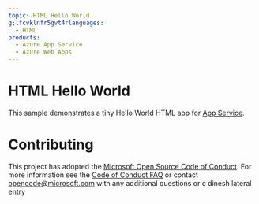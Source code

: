 ```yaml
---
topic: HTML Hello World
g;lfcvklnfr5gvt4rlanguages:
  - HTML
products:
  - Azure App Service
  - Azure Web Apps
---
```


# HTML Hello World

This sample demonstrates a tiny Hello World HTML app for [App Service](https://docs.microsoft.com/azure/app-service).

# Contributing

This project has adopted the [Microsoft Open Source Code of Conduct](https://opensource.microsoft.com/codeofconduct/). For more information see the [Code of Conduct FAQ](https://opensource.microsoft.com/codeofconduct/faq/) or contact [opencode@microsoft.com](mailto:opencode@microsoft.com) with any additional questions or c
dinesh lateral entry